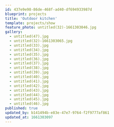 ```yaml
---
id: 437e9e98-86de-468f-ad40-df694933987d
blueprint: projects
title: 'Outdoor kitchen'
template: projects/show
feature_photo: untitled(32)-1661303046.jpg
gallery:
  - untitled(47).jpg
  - untitled(32)-1661303065.jpg
  - untitled(33).jpg
  - untitled(34).jpg
  - untitled(35).jpg
  - untitled(36).jpg
  - untitled(37).jpg
  - untitled(38).jpg
  - untitled(39).jpg
  - untitled(40).jpg
  - untitled(41).jpg
  - untitled(42).jpg
  - untitled(43).jpg
  - untitled(44).jpg
  - untitled(45).jpg
  - untitled(46).jpg
published: true
updated_by: b141494b-e83e-47e7-9764-f2f9777af861
updated_at: 1661303097
---
```

